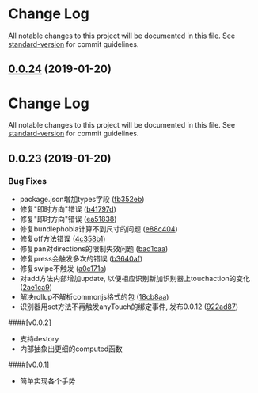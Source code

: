 # Change Log

All notable changes to this project will be documented in this file. See [standard-version](https://github.com/conventional-changelog/standard-version) for commit guidelines.

## [0.0.24](https://github.com/383514580/a-touch/compare/v0.0.23...v0.0.24) (2019-01-20)



# Change Log

All notable changes to this project will be documented in this file. See [standard-version](https://github.com/conventional-changelog/standard-version) for commit guidelines.

## 0.0.23 (2019-01-20)


### Bug Fixes

* package.json增加types字段 ([fb352eb](https://github.com/383514580/a-touch/commit/fb352eb))
* 修复"即时方向"错误 ([b41797d](https://github.com/383514580/a-touch/commit/b41797d))
* 修复"即时方向"错误 ([ea51838](https://github.com/383514580/a-touch/commit/ea51838))
* 修复bundlephobia计算不到尺寸的问题 ([e88c404](https://github.com/383514580/a-touch/commit/e88c404))
* 修复off方法错误 ([4c358b1](https://github.com/383514580/a-touch/commit/4c358b1))
* 修复pan对directions的限制失效问题 ([bad1caa](https://github.com/383514580/a-touch/commit/bad1caa))
* 修复press会触发多次的错误 ([b3640af](https://github.com/383514580/a-touch/commit/b3640af))
* 修复swipe不触发 ([a0c171a](https://github.com/383514580/a-touch/commit/a0c171a))
* 对add方法内部增加update, 以便相应识别新加识别器上touchaction的变化 ([2ae1ca9](https://github.com/383514580/a-touch/commit/2ae1ca9))
* 解决rollup不解析commonjs格式的包 ([18cb8aa](https://github.com/383514580/a-touch/commit/18cb8aa))
* 识别器用set方法不再触发anyTouch的绑定事件, 发布0.0.12 ([922ad87](https://github.com/383514580/a-touch/commit/922ad87))



####[v0.0.2]
- 支持destory
- 内部抽象出更细的computed函数

####[v0.0.1]
- 简单实现各个手势